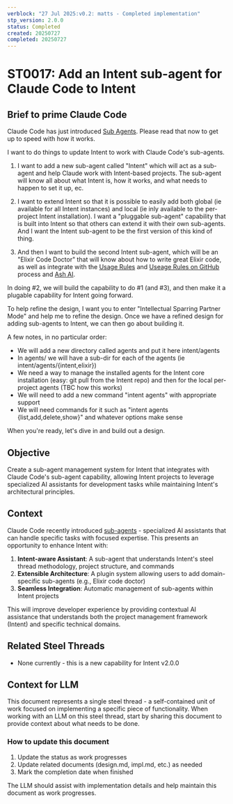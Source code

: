 ```yaml
---
verblock: "27 Jul 2025:v0.2: matts - Completed implementation"
stp_version: 2.0.0
status: Completed
created: 20250727
completed: 20250727
---
```

# ST0017: Add an Intent sub-agent for Claude Code to Intent

## Brief to prime Claude Code

Claude Code has just introduced [Sub Agents](https://docs.anthropic.com/en/docs/claude-code/sub-agents). Please read that now to get up to speed with how it works.

I want to do things to update Intent to work with Claude Code's sub-agents.

1. I want to add a new sub-agent called "Intent" which will act as a sub-agent and help Claude work with Intent-based projects. The sub-agent will know all about what Intent is, how it works, and what needs to happen to set it up, ec.

2. I want to extend Intent so that it is possible to easily add both global (ie available for all Intent instances) and local (ie inly available to the per-project Intent installation). I want a "pluggable sub-agent" capability that is built into Intent so that others can extend it with their own sub-agents. And I want the Intent sub-agent to be the first version of this kind of thing.

3. And then I want to build the second Intent sub-agent, which will be an "Elixir Code Doctor" that will know about how to write great Elixir code, as well as integrate with the [Usage Rules](https://www.zachdaniel.dev/p/usage-rules-leveling-the-playing) and [Useage Rules on GitHub](https://hexdocs.pm/usage_rules/readme.html) process and [Ash AI](https://github.com/ash-project/ash_ai/blob/main/usage-rules.md).

In doing #2, we will build the capability to do #1 (and #3), and then make it a plugable capability for Intent going forward.

To help refine the design, I want you to enter "Intellectual Sparring Partner Mode" and help me to refine the design. Once we have a refined design for adding sub-agents to Intent, we can then go about building it.

A few notes, in no particular order:

- We will add a new directory called agents and put it here intent/agents
- In agents/ we will have a sub-dir for each of the agents (ie intent/agents/{intent,elixir})
- We need a way to manage the installed agents for the Intent core installation (easy: git pull from the Intent repo) and then for the local per-project agents (TBC how this works)
- We will need to add a new command "intent agents" with appropriate support
- We will need commands for it such as "intent agents {list,add,delete,show}" and whatever options make sense

When you're ready, let's dive in and build out a design.

## Objective

Create a sub-agent management system for Intent that integrates with Claude Code's sub-agent capability, allowing Intent projects to leverage specialized AI assistants for development tasks while maintaining Intent's architectural principles.

## Context

Claude Code recently introduced [sub-agents](https://docs.anthropic.com/en/docs/claude-code/sub-agents) - specialized AI assistants that can handle specific tasks with focused expertise. This presents an opportunity to enhance Intent with:

1. **Intent-aware Assistant**: A sub-agent that understands Intent's steel thread methodology, project structure, and commands
2. **Extensible Architecture**: A plugin system allowing users to add domain-specific sub-agents (e.g., Elixir code doctor)
3. **Seamless Integration**: Automatic management of sub-agents within Intent projects

This will improve developer experience by providing contextual AI assistance that understands both the project management framework (Intent) and specific technical domains.

## Related Steel Threads

- None currently - this is a new capability for Intent v2.0.0

## Context for LLM

This document represents a single steel thread - a self-contained unit of work focused on implementing a specific piece of functionality. When working with an LLM on this steel thread, start by sharing this document to provide context about what needs to be done.

### How to update this document

1. Update the status as work progresses
2. Update related documents (design.md, impl.md, etc.) as needed
3. Mark the completion date when finished

The LLM should assist with implementation details and help maintain this document as work progresses.
